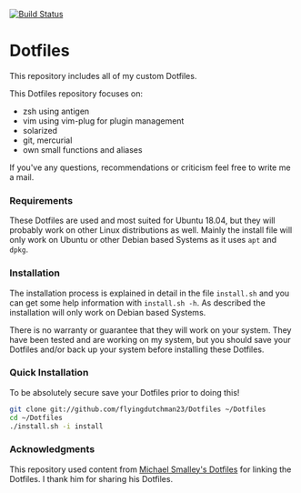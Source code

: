 [![Build Status](https://travis-ci.org/flyingdutchman23/Dotfiles.svg?branch=master)](https://travis-ci.org/flyingdutchman23/Dotfiles)

Dotfiles
========
This repository includes all of my custom Dotfiles.

This Dotfiles repository focuses on:
* zsh using antigen
* vim using vim-plug for plugin management
* solarized
* git, mercurial
* own small functions and aliases

If you've any questions, recommendations or criticism feel free to write me a mail.

### Requirements

These Dotfiles are used and most suited for Ubuntu 18.04, but they will
probably work on other Linux distributions as well.
Mainly the install file will only work on Ubuntu or other Debian based Systems
as it uses `apt` and `dpkg`.

### Installation

The installation process is explained in detail in the file `install.sh` and you
can get some help information with `install.sh -h`.
As described the installation will only work on Debian based Systems.

There is no warranty or guarantee that they will work on your system.
They have been tested and are working on my system, but you should save your
Dotfiles and/or back up your system before installing these Dotfiles.

### Quick Installation

To be absolutely secure save your Dotfiles prior to doing this!

``` bash
git clone git://github.com/flyingdutchman23/Dotfiles ~/Dotfiles
cd ~/Dotfiles
./install.sh -i install
```

### Acknowledgments

This repository used content from
[Michael Smalley's Dotfiles](https://github.com/michaeljsmalley/Dotfiles)
for linking the Dotfiles.
I thank him for sharing his Dotfiles.
